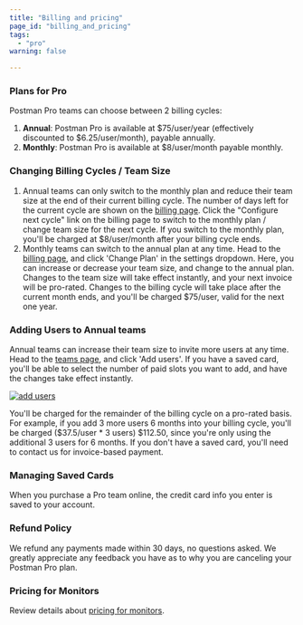 ```yaml
---
title: "Billing and pricing"
page_id: "billing_and_pricing"
tags: 
  - "pro"
warning: false

---
```


### Plans for Pro

Postman Pro teams can choose between 2 billing cycles:

1.  **Annual**: Postman Pro is available at $75/user/year (effectively discounted to $6.25/user/month), payable annually.
2.  **Monthly**: Postman Pro is available at $8/user/month payable monthly.

### Changing Billing Cycles / Team Size

1.  Annual teams can only switch to the monthly plan and reduce their team size at the end of their current billing cycle. The number of days left for the current cycle are shown on the [billing page](https://go.postman.co/billing/overview). Click the "Configure next cycle" link on the billing page to switch to the monthly plan / change team size for the next cycle. If you switch to the monthly plan, you'll be charged at $8/user/month after your billing cycle ends.
2.  Monthly teams can switch to the annual plan at any time. Head to the [billing page](https://go.postman.co/billing/overview), and click 'Change Plan' in the settings dropdown. Here, you can increase or decrease your team size, and change to the annual plan. Changes to the team size will take effect instantly, and your next invoice will be pro-rated. Changes to the billing cycle will take place after the current month ends, and you'll be charged $75/user, valid for the next one year.

### Adding Users to Annual teams

Annual teams can increase their team size to invite more users at any time. Head to the [teams page](https://go.postman.co/team), and click 'Add users'. If you have a saved card, you'll be able to select the number of paid slots you want to add, and have the changes take effect instantly. 

  [![add users](https://assets.postman.com/postman-docs/addUsers.jpg)](https://assets.postman.com/postman-docs/addUsers.jpg)

You'll be charged for the remainder of the billing cycle on a pro-rated basis. For example, if you add 3 more users 6 months into your billing cycle, you'll be charged ($37.5/user * 3 users) $112.50, since you're only using the additional 3 users for 6 months. If you don't have a saved card, you'll need to contact us for invoice-based payment.

### Managing Saved Cards

When you purchase a Pro team online, the credit card info you enter is saved to your account.

### Refund Policy

We refund any payments made within 30 days, no questions asked. We greatly appreciate any feedback you have as to why you are canceling your Postman Pro plan.

### Pricing for Monitors

Review details about [pricing for monitors](https://learning.getpostman.com/docs/postman/monitors/pricing_monitors). 

